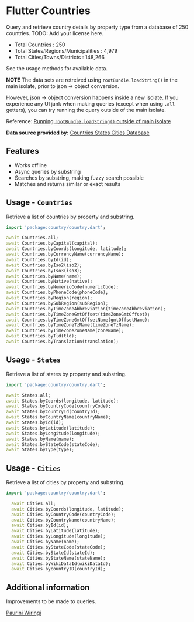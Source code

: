 # Flutter Countries

Query and retrieve country details by property type from a database of 250 countries.
TODO: Add your license here.

- Total Countries : 250 
- Total States/Regions/Municipalities : 4,979 
- Total Cities/Towns/Districts : 148,266

See the usage methods for available data.

**NOTE** The data sets are retreived using `rootBundle.loadString()` in the main isolate, prior to json -> object conversion.

However, json -> object conversion happens inside a new isolate. If you experience any UI jank when making queries (except when using `.all` getters), you can try running the query outside of the main isolate.

Reference: [Running `rootBundle.loadString()` outside of main isolate](https://github.com/flutter/flutter/issues/96895)

**Data source provided by:** [Countries States Cities Database](https://github.com/dr5hn/countries-states-cities-database)

## Features

- Works offline
- Async queries by substring
- Searches by substring, making fuzzy search possible
- Matches and returns similar or exact results


## Usage - `Countries`

Retrieve a list of countries by property and substring.

```dart
import 'package:country/country.dart';

await Countries.all;
await Countries.byCapital(capital);
await Countries.byCoords(longitude, latitude);
await Countries.byCurrencyName(currencyName);
await Countries.byId(id);
await Countries.byIso2(iso2);
await Countries.byIso3(iso3);
await Countries.byName(name);
await Countries.byNative(native);
await Countries.byNumericCode(numericCode);
await Countries.byPhoneCode(phoneCode);
await Countries.byRegion(region);
await Countries.bySubRegion(subRegion);
await Countries.byTimeZoneAbbreviation(timeZoneAbbreviation);
await Countries.byTimeZoneGmtOffset(timeZoneGmtOffset);
await Countries.byTimeZoneGmtOffsetName(gmtOffsetName):
await Countries.byTimeZoneTzName(timeZoneTzName);
await Countries.byTimeZoneZoneName(zoneName);
await Countries.byTld(tld);
await Countries.byTranslation(translation);
```

## Usage - `States`
Retrieve a list of states by property and substring.

```dart
import 'package:country/country.dart';

await States.all;
await States.byCoords(longitude, latitude);
await States.byCountryCode(countryCode);
await States.byCountryId(countryId);
await States.byCountryName(countryName);
await States.byId(id);
await States.byLatitude(latitude);
await States.byLongitude(longitude);
await States.byName(name);
await States.byStateCode(stateCode);
await States.byType(type);
```

## Usage - `Cities`
Retrieve a list of cities by property and substring.

```dart
import 'package:country/country.dart';

  await Cities.all;
  await Cities.byCoords(longitude, latitude);
  await Cities.byCountryCode(countryCode);
  await Cities.byCountryName(countryName);
  await Cities.byId(id);
  await Cities.byLatitude(latitude);
  await Cities.byLongitude(longitude);
  await Cities.byName(name);
  await Cities.byStateCode(stateCode);
  await Cities.byStateId(stateId);
  await Cities.byStateName(stateName);
  await Cities.byWikiDataId(wikiDataId);
  await Cities.bycountryID(countryId);
```

## Additional information

Improvements to be made to queries.

[Paurini Wiringi](https://github.com/p4-k4)